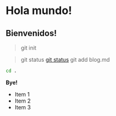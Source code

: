 # Hola mundo!

## Bienvenidos!

> git init

> git status
> [git status](git_status.md)
> git add blog.md

```sh
cd .
```

**Bye!**

- Item 1
- Item 2
- Item 3
